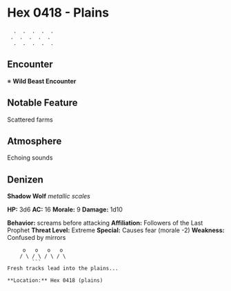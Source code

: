 # Hex 0418 - Plains
```
  .  .  .  .  .
 .  .  .  .  .
  .  .  .  .  .
```

## Encounter

※ **Wild Beast Encounter**

## Notable Feature

Scattered farms

## Atmosphere

Echoing sounds

## Denizen

**Shadow Wolf**
*metallic scales*

**HP:** 3d6 **AC:** 16 **Morale:** 9
**Damage:** 1d10

**Behavior:** screams before attacking
**Affiliation:** Followers of the Last Prophet
**Threat Level:** Extreme
**Special:** Causes fear (morale -2)
**Weakness:** Confused by mirrors

```
     o   o   o   o
    / \ / \ / \ / \
        ```
Fresh tracks lead into the plains...

**Location:** Hex 0418 (plains)

